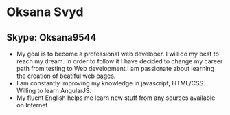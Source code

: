 # Oksana Svyd
## Skype: Oksana9544

- My goal is to become a professional web developer. I will do my best to reach my dream. In order to follow it I have decided to change my career path from testing to Web development.I am passionate about learning the creation of beatiful web pages.
- I am constantly improving my knowledge in javascript, HTML/CSS. Willing to learn AngularJS.
- My fluent English helps me learn new stuff from any sources available on Internet

